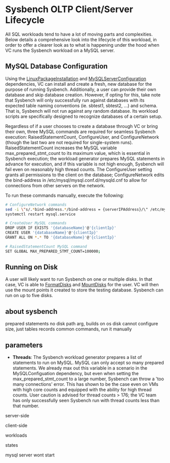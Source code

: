 # Sysbench OLTP Client/Server Lifecycle

All SQL workloads tend to have a lot of moving parts and complexities. Below details a comprehensive look into the lifecycle of this workload, in order to offer a clearer look as to what is happening under the hood when VC runs the Sysbench workload on a MySQL server.

## MySQL Database Configuration
Using the [LinuxPackageInstallation](../../dependencies/0060-install-mysql.md) and [MySQLServerConfiguration](../../dependencies/0060-install-mysql-database.md) dependencies, VC can install and create a fresh, new database for the purpose of running Sysbench. Additionally, a user can provide their own database and skip database creation. However, if opting for this, take note that Sysbench will only successfully run against databases with its expected table naming conventions (ie. sbtest1, sbtest2, ...) and schema. That is, Sysbench will not run against any random database. Its workload scripts are specifically designed to recognize databases of a certain setup.

Regardless of if a user chooses to create a database through VC or bring their own, three MySQL commands are required for seamless Sysbench execution: RaisedStatementCount, ConfigureUser, and ConfigureNetwork (though the last two are not required for single-system runs). RaisedStatementCount increases the MySQL variable max_prepared_stmt_count to its maximum value, which is essential in Sysbench execution; the workload generator prepares MySQL statements in advance for execution, and if this variable is not high enough, Sysbench will fail even on reasonably high thread counts. The ConfigureUser setting grants all permissions to the client on the database; ConfigureNetwork edits the bind-address in /etc/mysql/mysql.conf.d/mysqld.cnf to allow for connections from other servers on the network.

To run these commands manually, execute the following:
``` bash
# ConfigureNetwork commands
sed -i \"s/.*bind-address.*/bind-address = {serverIPAddress}/\" /etc/mysql/mysql.conf.d/mysqld.cnf
systemctl restart mysql.service

# CreateUser MySQL commands
DROP USER IF EXISTS '{databaseName}'@'{clientIp}'
CREATE USER '{databaseName}'@'{clientIp}'
GRANT ALL ON *.* TO '{databaseName}'@'{clientIp}'

# RaisedStatementCount MySQL command
SET GLOBAL MAX_PREPARED_STMT_COUNT=100000;
```

## Running on Disk
A user will likely want to run Sysbench on one or multiple disks. In that case, VC is able to [FormatDisks](../../dependencies/0070-format-disks.md) and [MountDisks](../../dependencies/0071-mount-disks.md) for the user. VC will then use the mount points it created to store the testing database.
Sysbench can run on up to five disks.

## about sysbench
prepared statements
no disk path arg, builds on os disk
cannot configure size, just tables records
common commands, run it manually

## parameters

* **Threads**: The Sysbench workload generator prepares a list of statements to run on MySQL. MySQL can only accept so many prepared statements. We already max out this variable in a scenario in the MySQLConfiguation dependency, but even when setting the max_prepared_stmt_count to a large number, Sysbench can throw a 'too many connections' error. This has shown to be the case even on VMs with high core counts and equipped with the ability for high thread counts. User caution is advised for thread counts > 176; the VC team has only successfully seen Sysbench run with thread counts less than that number.

server-side

client-side

workloads

states

mysql server wont start
